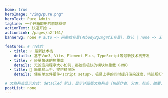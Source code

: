 ```yaml
---
home: true
heroImage: "/img/pure.png"
heroText: Pure Admin
tagline: 一个开箱即用的前端框架
actionText: 快速开始 →
actionLink: /pages/a2f161/
bannerBg: none # auto => 网格纹背景(有bodyBgImg时无背景)，默认 | none => 无 | '大图地址' | background: 自定义背景样式       提示：如发现文本颜色不适应您的背景时可以到palette.styl修改$bannerTextColor变量

features: # 可选的
  - title: 💡 最新技术栈
    details: 基于Vue3、Vite、Element-Plus、TypeScript等最新技术栈开发
  - title: ⚡️ 轻量快速的热重载
    details: 无论应用程序大小如何，都始终极快的模块热重载（HMR）
  - title: 🤙 简单易上手、提供精简版
    details: 使用单文件组件<script setup>，极易上手的同时提升渲染速度，精简版打包大小仅2MB+

# 文章列表显示方式: detailed 默认，显示详细版文章列表（包括作者、分类、标签、摘要、分页等）| simple => 显示简约版文章列表（仅标题和日期）| none 不显示文章列表
postList: none
---
```

